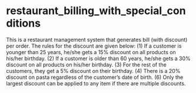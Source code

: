 # restaurant_billing_with_special_conditions
This is a restaurant management system that generates bill (with discount) per order. The rules for the discount are given below: (1) If a customer is younger than 25 years, he/she gets a 15% discount on all products on his/her birthday. (2) If a customer is older than 60 years, he/she gets a 30% discount on all products on his/her birthday. (3) For the rest of the customers, they get a 5% discount on their birthday. (4) There is a 20% discount on pasta regardless of the customer’s date of birth. (6) Only the largest discount can be applied to any item if there are multiple discounts.
